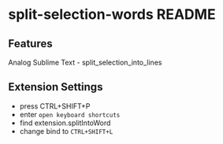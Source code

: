 # split-selection-words README

## Features
Analog Sublime Text - split_selection_into_lines


## Extension Settings
- press CTRL+SHIFT+P
- enter `open keyboard shortcuts`
- find extension.splitIntoWord
- change bind to `CTRL+SHIFT+L`



